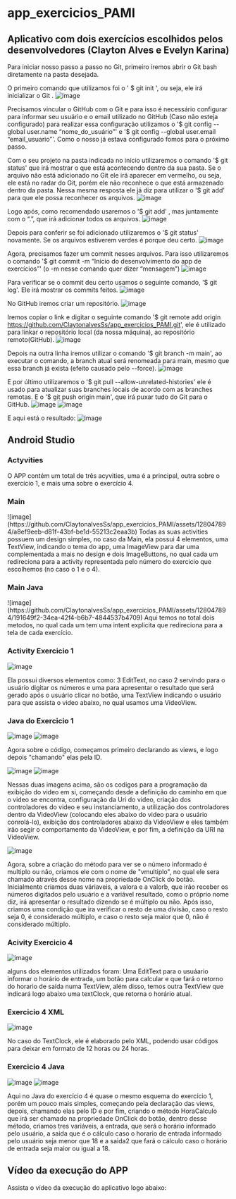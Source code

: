 # app_exercicios_PAMI
## Aplicativo com dois exercícios escolhidos pelos desenvolvedores (Clayton Alves e Evelyn Karina)

Para iniciar nosso passo a passo no Git, primeiro iremos abrir o Git bash diretamente na pasta desejada.

O primeiro comando que utilizamos foi o ' $ git init ', ou seja, ele irá inicializar o Git .
![image](https://github.com/ClaytonalvesSs/app_exercicios_PAMI/assets/127456560/3616d65d-4ad1-4459-b10c-28250cdf0cec)

Precisamos vincular o GitHub com o Git e para isso é necessário configurar para informar seu usuário e o email utilizado no GitHub (Caso não esteja configurado) para realizar essa configuração utilizamos o '$ git config --global user.name “nome_do_usuário”' e '$ git config --global user.email “email_usuario”'. Como o nosso já estava configurado fomos para o próximo passo.

Com o seu projeto na pasta indicada no início utilizaremos o comando '$ git status' que irá mostrar o que está acontecendo dentro da sua pasta. Se o arquivo não está adicionado no Git ele irá aparecer em vermelho, ou seja, ele está no radar do Git, porém ele não reconhece o que está armazenado dentro da pasta. Nessa mesma resposta ele já diz para utilizar o '$ git add' para que ele possa reconhecer os arquivos.
![image](https://github.com/ClaytonalvesSs/app_exercicios_PAMI/assets/127456560/cc8d38b4-14c4-4a5e-a5a0-85e9d01db045)

Logo após, como recomendado usaremos o '$ git add' , mas juntamente com o “.”, que irá adicionar todos os arquivos. 
![image](https://github.com/ClaytonalvesSs/app_exercicios_PAMI/assets/127456560/3c4162cd-fb43-4ec0-937b-eb8a1ff761a7)

Depois para conferir se foi adicionado utilizaremos o '$ git status' novamente. Se os arquivos estiverem verdes é porque deu certo.
![image](https://github.com/ClaytonalvesSs/app_exercicios_PAMI/assets/127456560/f68e21ce-14f0-435b-a59e-e027a394f915)

Agora, precisamos fazer um commit nesses arquivos. Para isso utilizaremos o comando '$ git commit -m “Início do desenvolvimento do app de exercícios”' (o -m nesse comando quer dizer “mensagem”)
![image](https://github.com/ClaytonalvesSs/app_exercicios_PAMI/assets/127456560/40fab2ed-7f01-42a5-b75b-5664f5002ebb)

Para verificar se o commit deu certo usamos o seguinte comando, '$ git log'. Ele irá mostrar os commits feitos.
![image](https://github.com/ClaytonalvesSs/app_exercicios_PAMI/assets/127456560/125facf2-48bf-4df1-9050-44380bb9c797)

No GitHub iremos criar um repositório.
![image](https://github.com/ClaytonalvesSs/app_exercicios_PAMI/assets/127456560/fd8b10f6-296d-4e50-87cd-1be44be5b930)

Iremos copiar o link e digitar o seguinte comando '$ git remote add origin https://github.com/ClaytonalvesSs/app_exercicios_PAMI.git', ele é utilizado para linkar o repositório local (da nossa máquina), ao repositório remoto(GitHub).
![image](https://github.com/ClaytonalvesSs/app_exercicios_PAMI/assets/127456560/2d6900a7-8f79-48d1-8bb9-b5ad532e9273)
 
Depois na outra linha iremos utilizar o comando '$ git branch -m main', ao executar o comando, a branch atual será renomeada para main, mesmo que essa branch já exista (efeito causado pelo --force). 
![image](https://github.com/ClaytonalvesSs/app_exercicios_PAMI/assets/127456560/b6748aa2-ab26-49cb-a364-4aa40f5af677)

E por último utilizaremos o '$ git pull --allow-unrelated-histories' ele é usado para atualizar suas branches locais de acordo com as branches remotas. E o '$ git push origin main', que irá puxar tudo do Git para o GitHub.
![image](https://github.com/ClaytonalvesSs/app_exercicios_PAMI/assets/127456560/df7ced93-997f-40c7-9460-d13418f79952)
![image](https://github.com/ClaytonalvesSs/app_exercicios_PAMI/assets/127456560/27121381-69af-4a62-b56f-1a60fb9e12fe)

E aqui está o resultado:
![image](https://github.com/ClaytonalvesSs/app_exercicios_PAMI/assets/127456560/3a84d953-4e8a-4e26-85f4-5d0c782e6d6d)

<h2>Android Studio</h2>
<h3>Actyvities</h3>
O APP contém um total de três acyvities, uma é a principal, outra sobre o exercício 1, e mais uma sobre o exercício 4.

<h3>Main</h3>
![image](https://github.com/ClaytonalvesSs/app_exercicios_PAMI/assets/128047894/a8ef9eeb-d81f-43bf-be1d-55213c2eaa3b)
Todas as suas activities possuem um design simples, no caso da Main, ela possui 4 elementos, uma TextView, indicando o tema do app, uma ImageView para dar uma complementada a mais no design e dois ImageButtons, no qual cada um redireciona para a activity representada pelo número do exercicio que escolhemos (no caso o 1 e o 4).

<h3>Main Java</h3>
![image](https://github.com/ClaytonalvesSs/app_exercicios_PAMI/assets/128047894/191649f2-34ea-42f4-b6b7-4844537b4709)
Aqui temos no total dois metodos, no qual cada um tem uma intent explicita que redireciona para a tela de cada exercício.


<H3>Activity Exercicio 1</H3>

![image](https://github.com/ClaytonalvesSs/app_exercicios_PAMI/assets/128047894/3cf7b36c-ce40-4178-9631-16a76614b1f7)

Ela possui diversos elementos como: 3 EditText, no caso 2 servindo para o usuário digitar os números e uma para apresentar o resultado que será gerado após o usuário clicar no botão, uma TextView indicando o usuário para que assista o video abaixo, no qual usamos uma VideoView.

<h3>Java do Exercicio 1</h3>

![image](https://github.com/ClaytonalvesSs/app_exercicios_PAMI/assets/128047894/54b7cd0b-8c43-4993-9082-e11ff0955b5c)
![image](https://github.com/ClaytonalvesSs/app_exercicios_PAMI/assets/128047894/f38c9aa8-94f1-4271-8796-afe7a5052004)

Agora sobre o código, começamos primeiro declarando as views, e logo depois "chamando" elas pela ID.


![image](https://github.com/ClaytonalvesSs/app_exercicios_PAMI/assets/128047894/4de1e65b-6a1e-4893-bcbb-1239b57d04c8)
![image](https://github.com/ClaytonalvesSs/app_exercicios_PAMI/assets/128047894/8c1c1b6e-0340-47a1-a04f-78a9375bd99c)

Nessas duas imagens acima, são os codigos para a programação da exibição do video em si, começando desde a definição do caminho em que o video se encontra, configuração da Uri do video, criação dos controladores do video e seu instanciamento, a utilização dos controladores dentro da VideoView (colocando eles abaixo do video para o usuário conrolá-lo), exibição dos controladores abaixo da VideoView e eles também irão segir o comportamento da VideoView, e por fim, a definição da URI na VideoView.

![image](https://github.com/ClaytonalvesSs/app_exercicios_PAMI/assets/128047894/9f01f254-bc65-43f6-bd9d-85daf9d1a528)

Agora, sobre a criação do método para ver se o número informado é multiplo ou não, criamos ele com o nome de "vmultiplo", no qual ele sera chamado através desse nome na propriedade OnClick do botão. Inicialmente criamos duas váriaveis, a valora e a valorb, que irão receber os números digitados pelo usuário e a variável resultado, como o próprio nome diz, irá apresentar o resultado dizendo se é múltiplo ou não. Após isso, criamos uma condição que ira verificar o resto de uma divisão, caso o resto seja 0, é considerado múltiplo, e caso o resto seja maior que 0, não é considerado múltiplo.


<h3>Acivity Exercicio 4</h3>

![image](https://github.com/ClaytonalvesSs/app_exercicios_PAMI/assets/128047894/edfdee26-36ce-4e58-abbd-9f4be4fa7ee2)

alguns dos elementos utilizados foram: Uma EditText para o usuáario informar o horário de entrada, um botão para calcular e que fará o retorno do horario de saída numa TextView, além disso, temos outra TextView que indicará logo abaixo uma textClock, que retorna o horário atual.

<h3>Exercicio 4 XML</h3>

![image](https://github.com/ClaytonalvesSs/app_exercicios_PAMI/assets/128047894/b5e5bef5-c4f1-4b48-a1b3-b7d4ca5d60b6)

No caso do TextClock, ele é elaborado pelo XML, podendo usar códigos para deixar em formato de 12 horas ou 24 horas.

<h3>Exercicio 4 Java</h3>

![image](https://github.com/ClaytonalvesSs/app_exercicios_PAMI/assets/128047894/f75d54cb-3527-4336-8868-e020e793f8c3)
![image](https://github.com/ClaytonalvesSs/app_exercicios_PAMI/assets/128047894/86a98f3a-234a-49cf-bd6d-94f5b16b38b3)

Aqui no Java do exercício 4 é quase o mesmo esquema do exercício 1, porém um pouco mais simples, começando pela declaração das views, depois, chamando elas pelo ID e por fim, criando o método HoraCalculo que irá ser chamado na propriedade OnClick do botão, dentro desse método, criamos tres variáveis, a entrada, que será o horário informado pelo usuário, a saida que é o cálculo caso o horario de entrada informado pelo usuário seja menor que 18 e a saida2 que fará o cálculo caso o horário de entrada seja maior ou igual a 18.

<h2>Vídeo da execução do APP</h2>
Assista o vídeo da execução do aplicativo logo abaixo:


